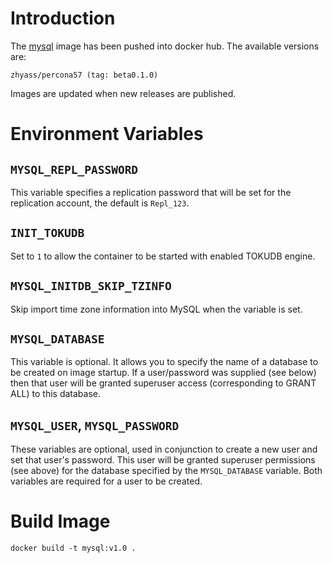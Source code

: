 # Introduction

The [mysql](https://hub.docker.com/repository/docker/zhyass/percona57) image has been pushed into docker hub. The available versions are:

    zhyass/percona57 (tag: beta0.1.0)

Images are updated when new releases are published. 

# Environment Variables

## `MYSQL_REPL_PASSWORD`

This variable specifies a replication password that will be set for the replication account, the default is `Repl_123`.

## `INIT_TOKUDB`

Set to `1` to allow the container to be started with enabled TOKUDB engine.

## `MYSQL_INITDB_SKIP_TZINFO`

Skip import time zone information into MySQL when the variable is set.

## `MYSQL_DATABASE`

This variable is optional. It allows you to specify the name of a database to be created on image startup. If a user/password was supplied (see below) then that user will be granted superuser access (corresponding to GRANT ALL) to this database.

## `MYSQL_USER`, `MYSQL_PASSWORD`

These variables are optional, used in conjunction to create a new user and set that user's password. This user will be granted superuser permissions (see above) for the database specified by the `MYSQL_DATABASE` variable. Both variables are required for a user to be created.

# Build Image

```
docker build -t mysql:v1.0 .
```
